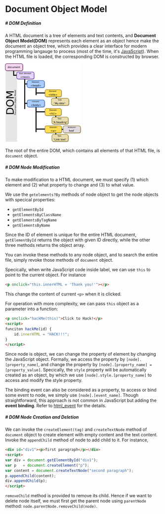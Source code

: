 # Document Object Model

##### # DOM Definition

A HTML document is a tree of elements and text contents, and **Document Object Model(DOM)** represents each element as an object hence make the document an object tree, which provides a clear interface for modern programming langauge to process (most of the time, it's [JavaScript]()). When the HTML file is loaded, the corresponding DOM is constructed by browser.

<img src="dom_tree.png" alt="root_domain_name_servers_map" style="zoom:25%;" />

The root of the entire DOM, which contains all elements of that HTML file, is `document` object.



##### # DOM Node Modification

To make modification to a HTML document, we must specify (1) which element and (2) what property to change and (3) to what value.

We use the `getelements?By` methods of node object to get the node objects with specical properties:

- `getElementById`
- `getElementsByClassName`
- `getElementsByTagName`
- `getElementsByName`

Since the ID of element is unique for the entire HTML document, `getElementById` returns the object with given ID directly, while the other three methods returns the object array.

You can invoke these methods to any node object, and to search the entire file, simply revoke those methods of `document` object.

Specically, when write JavaScript code inside label, we can use `this` to point to the current object. For instance

```html
<p onclick="this.innerHTML = 'Thank you!'"></p>
```

This change the content of current `<p>` when it is clicked.

For operation with more complexity, we can pass `this` object as a parameter into a function:

```html
<p onclick="hackMe(this)">Click to Hack!</p>
<script>
funciton hackMe(id) {
	id.innerHTML = "HACK!!!";
}
</script>
```

Since node is object, we can change the property of element by changing the JavaScript object. Formally, we access the property by `[node].[property_name]`, and change the property by `[node].[property_name] = [property_value]`. Specically, the `style` property will be automatically created as an object, by which we use `[node].style.[property_name]` to access and modify the style property.

The binding event can also be considered as a property, to access or bind some event to node, we simply use `[node].[event_name]`. Though straightforward, this approach is not common in JavaScript but adding the **event binding**. Refer to [html_event]() for the details.



##### # DOM Node Creation and Deletion

We can invoke the `createElement(tag)` and `createTextNode` method of `document` object to create element with empty content and the text content. Invoke the `appendChild` method of node to add child to it. For instance,


```html
<div id="div1"><p>first paragraph</p></div>
<script>
var div = document.getElementById("div1");
var p   = document.createElement("p");
var content = document.createTextNode("second paragraph");
p.appendChild(content);
div.appendChild(p);
</script>
```

`removeChild` method is provided to remove its child. Hence if we want to delete node itself, we must first get the parent node using `parentNode` method: `node.parentNode.removeChild(node)`.


